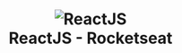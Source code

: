 <h1 align="center">
  <img alt="ReactJS" src="https://res.cloudinary.com/lucasarena/image/upload/v1586733217/Icons/react-icon_eoqw5q.png"><br>
  ReactJS - Rocketseat
</h1>